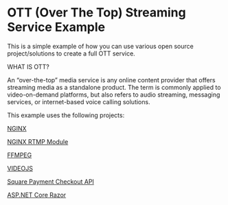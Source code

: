# OTT (Over The Top) Streaming Service Example

This is a simple example of how you can use various open source project/solutions to create a full OTT service.

WHAT IS OTT?  

An “over-the-top” media service is any online content provider that offers streaming media as a standalone product. The term is commonly applied to video-on-demand platforms, but also refers to audio streaming, messaging services, or internet-based voice calling solutions. 


This example uses the following projects:

[NGINX](https://docs.nginx.com/nginx/admin-guide/installing-nginx/installing-nginx-open-source/)

[NGINX RTMP Module](https://github.com/arut/nginx-rtmp-module)

[FFMPEG](https://ffmpeg.org/)

[VIDEOJS](https://videojs.com/)

[Square Payment Checkout API](https://developer.squareup.com/docs/checkout-api-overview)

[ASP.NET Core Razor](https://docs.microsoft.com/en-us/aspnet/core/tutorials/razor-pages/razor-pages-start?view=aspnetcore-5.0&tabs=visual-studio)
